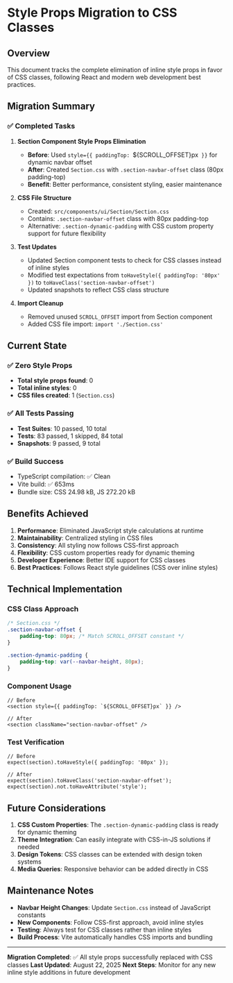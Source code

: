 # Style Props Migration to CSS Classes

## Overview

This document tracks the complete elimination of inline style props in favor of CSS classes, following React and modern web development best practices.

## Migration Summary

### ✅ Completed Tasks

1. **Section Component Style Props Elimination**
    - **Before**: Used `style={{ paddingTop: `${SCROLL_OFFSET}px` }}` for dynamic navbar offset
    - **After**: Created `Section.css` with `.section-navbar-offset` class (80px padding-top)
    - **Benefit**: Better performance, consistent styling, easier maintenance

2. **CSS File Structure**
    - Created: `src/components/ui/Section/Section.css`
    - Contains: `.section-navbar-offset` class with 80px padding-top
    - Alternative: `.section-dynamic-padding` with CSS custom property support for future flexibility

3. **Test Updates**
    - Updated Section component tests to check for CSS classes instead of inline styles
    - Modified test expectations from `toHaveStyle({ paddingTop: '80px' })` to `toHaveClass('section-navbar-offset')`
    - Updated snapshots to reflect CSS class structure

4. **Import Cleanup**
    - Removed unused `SCROLL_OFFSET` import from Section component
    - Added CSS file import: `import './Section.css'`

## Current State

### ✅ Zero Style Props

- **Total style props found**: 0
- **Total inline styles**: 0
- **CSS files created**: 1 (`Section.css`)

### ✅ All Tests Passing

- **Test Suites**: 10 passed, 10 total
- **Tests**: 83 passed, 1 skipped, 84 total
- **Snapshots**: 9 passed, 9 total

### ✅ Build Success

- TypeScript compilation: ✅ Clean
- Vite build: ✅ 653ms
- Bundle size: CSS 24.98 kB, JS 272.20 kB

## Benefits Achieved

1. **Performance**: Eliminated JavaScript style calculations at runtime
2. **Maintainability**: Centralized styling in CSS files
3. **Consistency**: All styling now follows CSS-first approach
4. **Flexibility**: CSS custom properties ready for dynamic theming
5. **Developer Experience**: Better IDE support for CSS classes
6. **Best Practices**: Follows React style guidelines (CSS over inline styles)

## Technical Implementation

### CSS Class Approach

```css
/* Section.css */
.section-navbar-offset {
    padding-top: 80px; /* Match SCROLL_OFFSET constant */
}

.section-dynamic-padding {
    padding-top: var(--navbar-height, 80px);
}
```

### Component Usage

```tsx
// Before
<section style={{ paddingTop: `${SCROLL_OFFSET}px` }} />

// After
<section className="section-navbar-offset" />
```

### Test Verification

```tsx
// Before
expect(section).toHaveStyle({ paddingTop: '80px' });

// After
expect(section).toHaveClass('section-navbar-offset');
expect(section).not.toHaveAttribute('style');
```

## Future Considerations

1. **CSS Custom Properties**: The `.section-dynamic-padding` class is ready for dynamic theming
2. **Theme Integration**: Can easily integrate with CSS-in-JS solutions if needed
3. **Design Tokens**: CSS classes can be extended with design token systems
4. **Media Queries**: Responsive behavior can be added directly in CSS

## Maintenance Notes

- **Navbar Height Changes**: Update `Section.css` instead of JavaScript constants
- **New Components**: Follow CSS-first approach, avoid inline styles
- **Testing**: Always test for CSS classes rather than inline styles
- **Build Process**: Vite automatically handles CSS imports and bundling

---

**Migration Completed**: ✅ All style props successfully replaced with CSS classes
**Last Updated**: August 22, 2025
**Next Steps**: Monitor for any new inline style additions in future development
